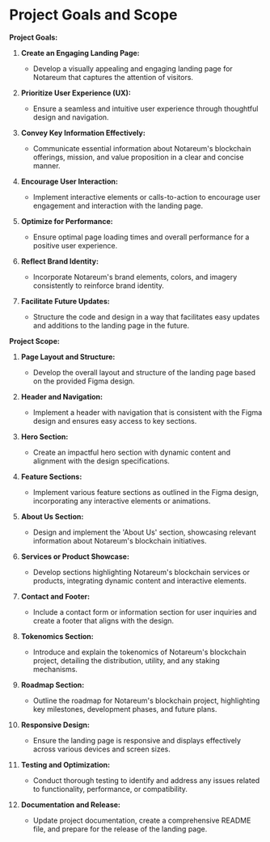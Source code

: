 # Project Goals and Scope

**Project Goals:**

1. **Create an Engaging Landing Page:**

   - Develop a visually appealing and engaging landing page for Notareum that captures the attention of visitors.
2. **Prioritize User Experience (UX):**

   - Ensure a seamless and intuitive user experience through thoughtful design and navigation.
3. **Convey Key Information Effectively:**

   - Communicate essential information about Notareum's blockchain offerings, mission, and value proposition in a clear and concise manner.
4. **Encourage User Interaction:**

   - Implement interactive elements or calls-to-action to encourage user engagement and interaction with the landing page.
5. **Optimize for Performance:**

   - Ensure optimal page loading times and overall performance for a positive user experience.
6. **Reflect Brand Identity:**

   - Incorporate Notareum's brand elements, colors, and imagery consistently to reinforce brand identity.
7. **Facilitate Future Updates:**

   - Structure the code and design in a way that facilitates easy updates and additions to the landing page in the future.

**Project Scope:**

1. **Page Layout and Structure:**

   - Develop the overall layout and structure of the landing page based on the provided Figma design.
2. **Header and Navigation:**

   - Implement a header with navigation that is consistent with the Figma design and ensures easy access to key sections.
3. **Hero Section:**

   - Create an impactful hero section with dynamic content and alignment with the design specifications.
4. **Feature Sections:**

   - Implement various feature sections as outlined in the Figma design, incorporating any interactive elements or animations.
5. **About Us Section:**

   - Design and implement the 'About Us' section, showcasing relevant information about Notareum's blockchain initiatives.
6. **Services or Product Showcase:**

   - Develop sections highlighting Notareum's blockchain services or products, integrating dynamic content and interactive elements.
7. **Contact and Footer:**

   - Include a contact form or information section for user inquiries and create a footer that aligns with the design.
8. **Tokenomics Section:**

   - Introduce and explain the tokenomics of Notareum's blockchain project, detailing the distribution, utility, and any staking mechanisms.
9. **Roadmap Section:**

   - Outline the roadmap for Notareum's blockchain project, highlighting key milestones, development phases, and future plans.
10. **Responsive Design:**

    - Ensure the landing page is responsive and displays effectively across various devices and screen sizes.
11. **Testing and Optimization:**

    - Conduct thorough testing to identify and address any issues related to functionality, performance, or compatibility.
12. **Documentation and Release:**

    - Update project documentation, create a comprehensive README file, and prepare for the release of the landing page.
